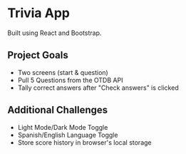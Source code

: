 # Trivia App

Built using React and Bootstrap.

## Project Goals

- Two screens (start & question)
- Pull 5 Questions from the OTDB API
- Tally correct answers after "Check answers" is clicked

## Additional Challenges

- Light Mode/Dark Mode Toggle
- Spanish/English Language Toggle
- Store score history in browser's local storage